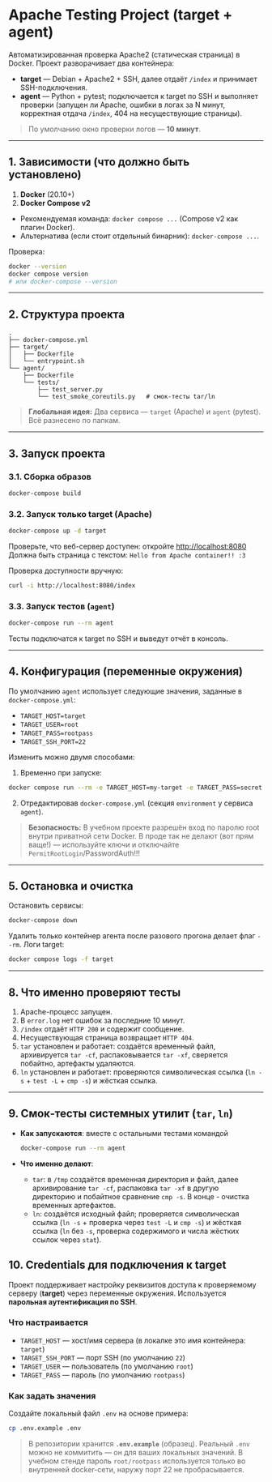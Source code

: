 # Apache Testing Project (target + agent)

Автоматизированная проверка Apache2 (статическая страница) в Docker. Проект разворачивает два контейнера:

* **target** — Debian + Apache2 + SSH, далее отдаёт `/index` и принимает SSH-подключения.
* **agent** — Python + pytest; подключается к target по SSH и выполняет проверки (запущен ли Apache, ошибки в логах за N минут, корректная отдача `/index`, 404 на несуществующие страницы).

> По умолчанию окно проверки логов — **10 минут**.

---

## 1. Зависимости (что должно быть установлено)

1. **Docker** (20.10+)
2. **Docker Compose v2**

* Рекомендуемая команда: `docker compose ...` (Compose v2 как плагин Docker).
* Альтернатива (если стоит отдельный бинарник): `docker-compose ...`.

Проверка:

```bash
docker --version
docker compose version    
# или docker-compose --version
```

---

## 2. Структура проекта

```
.
├── docker-compose.yml
├── target/
│   ├── Dockerfile
│   └── entrypoint.sh
└── agent/
    ├── Dockerfile
    └── tests/
        ├── test_server.py
        └── test_smoke_coreutils.py   # смок‑тесты tar/ln
```

> **Глобальная идея:** Два сервиса — `target` (Apache) и `agent` (pytest). Всё разнесено по папкам.

---

## 3. Запуск проекта

### 3.1. Сборка образов

```bash
docker-compose build
```

### 3.2. Запуск только target (Apache)

```bash
docker-compose up -d target
```

Проверьте, что веб-сервер доступен: откройте [http://localhost:8080](http://localhost:8080)
Должна быть страница с текстом: `Hello from Apache container!! :3`

Проверка доступности вручную:

```bash
curl -i http://localhost:8080/index
```

### 3.3. Запуск тестов (`agent`)

```bash
docker-compose run --rm agent
```

Тесты подключатся к target по SSH и выведут отчёт в консоль.

---

## 4. Конфигурация (переменные окружения)

По умолчанию `agent` использует следующие значения, заданные в `docker-compose.yml`:

* `TARGET_HOST=target`
* `TARGET_USER=root`
* `TARGET_PASS=rootpass`
* `TARGET_SSH_PORT=22`

Изменить можно двумя способами:

1. Временно при запуске:

```bash
docker compose run --rm -e TARGET_HOST=my-target -e TARGET_PASS=secret agent
```

2. Отредактировав `docker-compose.yml` (секция `environment` у сервиса `agent`).

> **Безопасность:** В учебном проекте разрешён вход по паролю root внутри приватной сети Docker.
> В проде так не делают (вот прям ваще!) — используйте ключи и отключайте `PermitRootLogin`/PasswordAuth!!!

---

## 5. Остановка и очистка

Остановить сервисы:

```bash
docker-compose down
```

Удалить только контейнер агента после разового прогона делает флаг `--rm`.
Логи target:

```bash
docker compose logs -f target
```

---

## 8. Что именно проверяют тесты

1. Apache-процесс запущен.
2. В `error.log` нет ошибок за последние 10 минут.
3. `/index` отдаёт `HTTP 200` и содержит сообщение.
4. Несуществующая страница возвращает `HTTP 404`.
5. `tar` установлен и работает: создаётся временный файл, архивируется `tar -cf`, распаковывается `tar -xf`, сверяется побайтно, артефакты удаляются.
6. `ln` установлен и работает: проверяются символическая ссылка (`ln -s` + `test -L` + `cmp -s`) и жёсткая ссылка.

---

## 9. Смок‑тесты системных утилит (`tar`, `ln`)

* **Как запускаются**: вместе с остальными тестами командой

  ```bash
  docker-compose run --rm agent
  ```
* **Что именно делают**:

  * `tar`: в `/tmp` создаётся временная директория и файл, далее архивирование `tar -cf`, распаковка `tar -xf` в другую директорию и побайтное сравнение `cmp -s`. В конце - очистка временных артефактов.
  * `ln`: создаётся исходный файл; проверяется символическая ссылка (`ln -s` + проверка через `test -L` и `cmp -s`) и жёсткая ссылка (`ln` без `-s`, проверка содержимого и числа жёстких ссылок через `stat`).

## 10. Credentials для подключения к target

Проект поддерживает настройку реквизитов доступа к проверяемому серверу (**target**) через переменные окружения. Используется **парольная аутентификация по SSH**.

### Что настраивается

* `TARGET_HOST` — хост/имя сервера (в локалке это имя контейнера: `target`)
* `TARGET_SSH_PORT` — порт SSH (по умолчанию `22`)
* `TARGET_USER` — пользователь (по умолчанию `root`)
* `TARGET_PASS` — пароль (по умолчанию `rootpass`)

### Как задать значения

Создайте локальный файл `.env` на основе примера:

```bash
cp .env.example .env
```

> В репозитории хранится **`.env.example`** (образец). Реальный `.env` можно не коммитить — он для ваших локальных значений.
> В учебном стенде пароль `root/rootpass` используется только во внутренней docker-сети, наружу порт 22 не пробрасывается.

